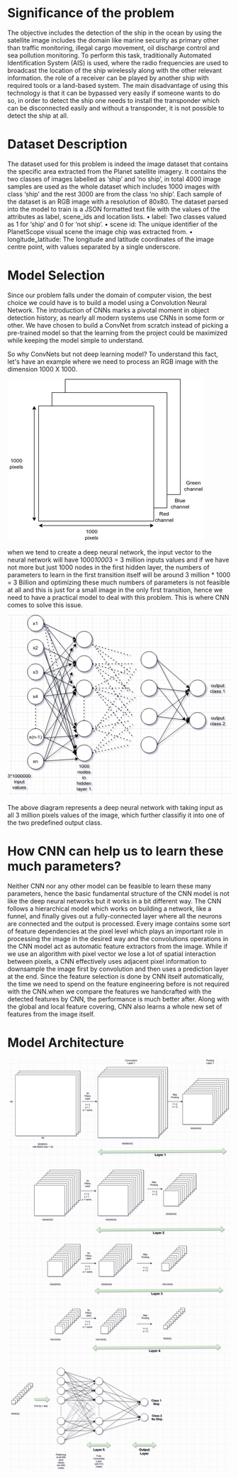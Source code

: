 # Significance of the problem
The objective includes the detection of the ship in the ocean by using the satellite image includes the domain like marine security as primary other than traffic
monitoring, illegal cargo movement, oil discharge control and sea pollution monitoring.
To perform this task, traditionally Automated Identification System (AIS) is used, where the radio frequencies are used to broadcast the location of
the ship wirelessly along with the other relevant information. the role of a receiver can be played by another ship with required tools or a land-based system.
The main disadvantage of using this technology is that it can be bypassed very easily if someone wants to do so, in order to detect the ship one needs
to install the transponder which can be disconnected easily and without a transponder, it is not possible to detect the ship at all.

# Dataset Description
The dataset used for this problem is indeed the image dataset that contains the specific area extracted from the Planet satellite imagery. It contains the
two classes of images labelled as ‘ship’ and ‘no ship’, in total 4000 image samples are used as the whole dataset which includes 1000 images with class ‘ship’ and the rest 3000 are from the class ‘no ship’.
Each sample of the dataset is an RGB image with a resolution of 80x80.
The dataset parsed into the model to train is a JSON formatted text file with the values of the attributes as label, scene_ids and location lists.
• label: Two classes valued as 1 for ‘ship’ and 0 for ‘not ship’.
• scene id: The unique identifier of the PlanetScope visual scene the image chip was extracted from.
• longitude_latitude: The longitude and latitude coordinates of the image centre point, with values separated by a single underscore.

# Model Selection
Since our problem falls under the domain of computer vision, the best choice we could have is to build a model using a Convolution Neural Network.
The introduction of CNNs marks a pivotal moment in object detection history, as nearly all modern systems use CNNs in some form or other.
We have chosen to build a ConvNet from scratch instead of picking a pre-trained model so that the learning from the project could be maximized while keeping the model simple to understand.

So why ConvNets but not deep learning model?
To understand this fact, let's have an example where we need to process an RGB image with the dimension 1000 X 1000.

![alt text](https://github.com/gouravbarkle/Ship-Detection/blob/main/image%20dimesion%20sample.png)

when we tend to create a deep neural network, the input vector to the neural network will have 1000*1000*3 = 3 million inputs values and if we have not more but just 1000 nodes in the first hidden layer, the numbers of parameters to learn in the first transition itself will be around 3 million * 1000 = 3 Billion and optimizing these much numbers of parameters is not feasible at all and this is just for a small image in the only first transition, hence we need to have a practical model to deal with this problem. This is where CNN comes to solve this issue.

![alt text](https://github.com/gouravbarkle/Ship-Detection/blob/main/DNN.png)

The above diagram represents a deep neural network with taking input as all 3 million pixels values of the image, which further classifiy it into one of the two predefined output class.

# How CNN can help us to learn these much parameters?
Neither CNN nor any other model can be feasible to learn these many parameters, hence the basic fundamental structure of the CNN model is not like the deep neural networks but it works in a bit different way. The CNN follows a hierarchical model which works on building a network, like a funnel, and finally gives out a fully-connected layer where all the neurons are connected and the output is processed.
Every image contains some sort of feature dependencies at the pixel level which plays an important role in processing the image in the desired way and the convolutions operations in the CNN model act as automatic feature extractors from the image. While if we use an algorithm with pixel vector we lose a lot of spatial interaction between pixels, a CNN effectively uses adjacent pixel information to downsample the image first by convolution and then uses a prediction layer at the end.
Since the feature selection is done by CNN itself automatically, the time we need to spend on the feature engineering before is not required with the CNN.when we compare the features we handcrafted with the detected features by CNN, the performance is much better after. Along with the global and local feature covering, CNN also learns a whole new set of features from the image itself.

# Model Architecture 

![alt text](https://github.com/gouravbarkle/Ship-Detection/blob/main/CNN%20Model.png)
